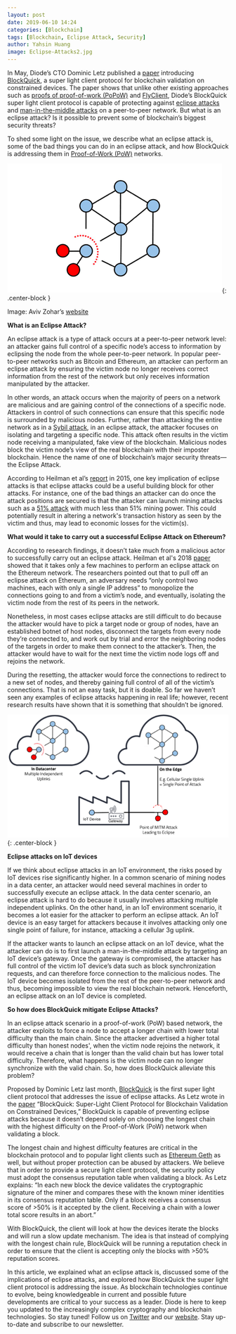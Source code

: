 ```yaml
---
layout: post
date: 2019-06-10 14:24
categories: [Blockchain]
tags: [Blockchain, Eclipse Attack, Security]
author: Yahsin Huang
image: Eclipse-Attacks2.jpg
---
```

In May, Diode’s CTO Dominic Letz published a [paper](https://eprint.iacr.org/2019/579.pdf) introducing [BlockQuick](https://diode.io/burning-platform-pki/blockquick-super-light-blockchain-client-for-trustless-time-19144/), a super light client protocol for blockchain validation on constrained devices. The paper shows that unlike other existing approaches such as [proofs of proof-of-work (PoPoW)](https://fc16.ifca.ai/bitcoin/papers/KLS16.pdf) and [FlyClient](https://eprint.iacr.org/2019/226.pdf), Diode’s BlockQuick super light client protocol is capable of protecting against [eclipse attacks](https://bitcoinmagazine.com/articles/researchers-explore-eclipse-attacks-ethereum-blockchain/) and [man-in-the-middle attacks](https://en.wikipedia.org/wiki/Man-in-the-middle_attack) on a peer-to-peer network. But what is an eclipse attack? Is it possible to prevent some of blockchain’s biggest security threats?

To shed some light on the issue, we describe what an eclipse attack is, some of the bad things you can do in an eclipse attack, and how BlockQuick is addressing them in [Proof-of-Work (PoW)](https://en.wikipedia.org/wiki/Proof-of-work_system) networks.

![](../assets/img/blog/Eclipse-Attacks1.png){: .center-block }

Image: Aviv Zohar’s [website](https://www.avivz.net)

**What is an Eclipse Attack?**

An eclipse attack is a type of attack occurs at a peer-to-peer network level: an attacker gains full control of a specific node’s access to information by eclipsing the node from the whole peer-to-peer network. In popular peer-to-peer networks such as Bitcoin and Ethereum, an attacker can perform an eclipse attack by ensuring the victim node no longer receives correct information from the rest of the network but only receives information manipulated by the attacker.

In other words, an attack occurs when the majority of peers on a network are malicious and are gaining control of the connections of a specific node. Attackers in control of such connections can ensure that this specific node is surrounded by malicious nodes. Further, rather than attacking the entire network as in a [Sybil attack](https://en.wikipedia.org/wiki/Sybil_attack), in an eclipse attack, the attacker focuses on isolating and targeting a specific node. This attack often results in the victim node receiving a manipulated, fake view of the blockchain.  Malicious nodes block the victim node’s view of the real blockchain with their imposter blockchain.  Hence the name of one of blockchain’s major security threats—the Eclipse Attack.

According to Heilman et al’s [report](https://eprint.iacr.org/2015/263.pdf) in 2015, one key implication of eclipse attacks is that eclipse attacks could be a useful building block for other attacks. For instance, one of the bad things an attacker can do once the attack positions are secured is that the attacker can launch mining attacks such as a [51% attack](https://en.bitcoinwiki.org/wiki/51%25_attack) with much less than 51% mining power. This could potentially result in altering a network's transaction history as seen by the victim and thus, may lead to economic losses for the victim(s).

**What would it take to carry out a successful Eclipse Attack on Ethereum?**

According to research findings, it doesn’t take much from a malicious actor to successfully carry out an eclipse attack. Heilman et al's 2018 [paper](https://eprint.iacr.org/2018/236.pdf) showed that it takes only a few machines to perform an eclipse attack on the Ethereum network. The researchers pointed out that to pull off an eclipse attack on Ethereum, an adversary needs “only control two machines, each with only a single IP address” to monopolize the connections going to and from a victim’s node, and eventually, isolating the victim node from the rest of its peers in the network.

Nonetheless, in most cases eclipse attacks are still difficult to do because the attacker would have to pick a target node or group of nodes, have an established botnet of host nodes, disconnect the targets from every node they’re connected to, and work out by trial and error the neighboring nodes of the targets in order to make them connect to the attacker’s. Then, the attacker would have to wait for the next time the victim node logs off and rejoins the network. 

During the resetting, the attacker would force the connections to redirect to a new set of nodes, and thereby gaining full control of all of the victim’s connections. That is not an easy task, but it is doable. So far we haven’t seen any examples of eclipse attacks happening in real life; however, recent research results have shown that it is something that shouldn’t be ignored.

![](../assets/img/blog/Eclipse-Attacks3.png){: .center-block }

**Eclipse attacks on IoT devices**

If we think about eclipse attacks in an IoT environment, the risks posed by IoT devices rise significantly higher. In a common scenario of mining nodes in a data center, an attacker would need several machines in order to successfully execute an eclipse attack. In the data center scenario, an eclipse attack is hard to do because it usually involves attacking multiple independent uplinks. On the other hand, in an IoT environment scenario, it becomes a lot easier for the attacker to perform an eclipse attack. An IoT device is an easy target for attackers because it involves attacking only one single point of failure, for instance, attacking a cellular 3g uplink.

If the attacker wants to launch an eclipse attack on an IoT device, what the attacker can do is to first launch a man-in-the-middle attack by targeting an IoT device’s gateway. Once the gateway is compromised, the attacker has full control of the victim IoT device’s data such as block synchronization requests, and can therefore force connection to the malicious nodes. The IoT device becomes isolated from the rest of the peer-to-peer network and thus, becoming impossible to view the real blockchain network. Henceforth, an eclipse attack on an IoT device is completed.

**So how does BlockQuick mitigate Eclipse Attacks?**

In an eclipse attack scenario in a proof-of-work (PoW) based network, the attacker exploits to force a node to accept a longer chain with lower total difficulty than the main chain. Since the attacker advertised a higher total difficulty than honest nodes', when the victim node rejoins the network, it would receive a chain that is longer than the valid chain but has lower total difficulty. Therefore, what happens is the victim node can no longer synchronize with the valid chain. So, how does BlockQuick alleviate this problem?

Proposed by Dominic Letz last month, [BlockQuick](https://diode.io/burning-platform-pki/blockquick-super-light-blockchain-client-for-trustless-time-19144/) is the first super light client protocol that addresses the issue of eclipse attacks. As Letz wrote in the [paper](https://eprint.iacr.org/2019/579.pdf) “BlockQuick: Super-Light Client Protocol for Blockchain Validation on Constrained Devices,” BlockQuick is capable of preventing eclipse attacks because it doesn’t depend solely on choosing the longest chain with the highest difficulty on the Proof-of-Work (PoW) network when validating a block.

The longest chain and highest difficulty features are critical in the blockchain protocol and to popular light clients such as [Ethereum Geth](https://geth.ethereum.org) as well, but without proper protection can be abused by attackers. We believe that in order to provide a secure light client protocol, the security policy must adopt the consensus reputation table when validating a block. As Letz explains: “In each new block the device validates the cryptographic signature of the miner and compares these with the known miner identities in its consensus reputation table. Only if a block receives a consensus score of >50% is it accepted by the client. Receiving a chain with a lower total score results in an abort.”

With BlockQuick, the client will look at how the devices iterate the blocks and will run a slow update mechanism. The idea is that instead of complying with the longest chain rule, BlockQuick will be running a reputation check in order to ensure that the client is accepting only the blocks with >50% reputation scores.

In this article, we explained what an eclipse attack is, discussed some of the implications of eclipse attacks, and explored how BlockQuick the super light client protocol is addressing the issue. As blockchain technologies continue to evolve, being knowledgeable in current and possible future developments are critical to your success as a leader. Diode is here to keep you updated to the increasingly complex cryptography and blockchain technologies. So stay tuned! Follow us on [Twitter](https://twitter.com/diode_chain) and our [website](https://diode.io). Stay up-to-date and subscribe to our newsletter.
